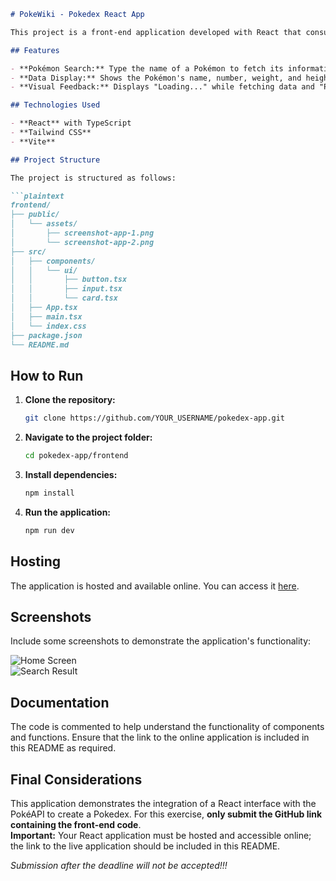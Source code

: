```markdown
# PokeWiki - Pokedex React App

This project is a front-end application developed with React that consumes the [PokéAPI](https://pokeapi.co/) to display information about a specific Pokémon. It was created as part of the exercise "PDF 3 - Let's develop a Pokedex?"

## Features

- **Pokémon Search:** Type the name of a Pokémon to fetch its information.
- **Data Display:** Shows the Pokémon's name, number, weight, and height.
- **Visual Feedback:** Displays "Loading..." while fetching data and "Pokemon not found!" if the Pokémon doesn't exist.

## Technologies Used

- **React** with TypeScript
- **Tailwind CSS**
- **Vite**

## Project Structure

The project is structured as follows:

```plaintext
frontend/
├── public/
│   └── assets/
│       ├── screenshot-app-1.png
│       └── screenshot-app-2.png
├── src/
│   ├── components/
│   │   └── ui/
│   │       ├── button.tsx
│   │       ├── input.tsx
│   │       └── card.tsx
│   ├── App.tsx
│   ├── main.tsx
│   └── index.css
├── package.json
└── README.md
```

## How to Run

1. **Clone the repository:**

   ```bash
   git clone https://github.com/YOUR_USERNAME/pokedex-app.git
   ```

2. **Navigate to the project folder:**

   ```bash
   cd pokedex-app/frontend
   ```

3. **Install dependencies:**

   ```bash
   npm install
   ```

4. **Run the application:**

   ```bash
   npm run dev
   ```

## Hosting

The application is hosted and available online. You can access it [here](https://pokewiki-mark-1.netlify.app/).

## Screenshots

Include some screenshots to demonstrate the application's functionality:

![Home Screen](./public/assets/screenshot-app-1.png)  
![Search Result](./public/assets/screenshot-app-2.png)

## Documentation

The code is commented to help understand the functionality of components and functions. Ensure that the link to the online application is included in this README as required.

## Final Considerations

This application demonstrates the integration of a React interface with the PokéAPI to create a Pokedex. For this exercise, **only submit the GitHub link containing the front-end code**.  
**Important:** Your React application must be hosted and accessible online; the link to the live application should be included in this README.

*Submission after the deadline will not be accepted!!!*
```